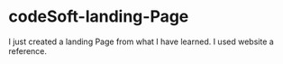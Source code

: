 # codeSoft-landing-Page
I just created a landing Page from what I have learned. I used website a reference.
